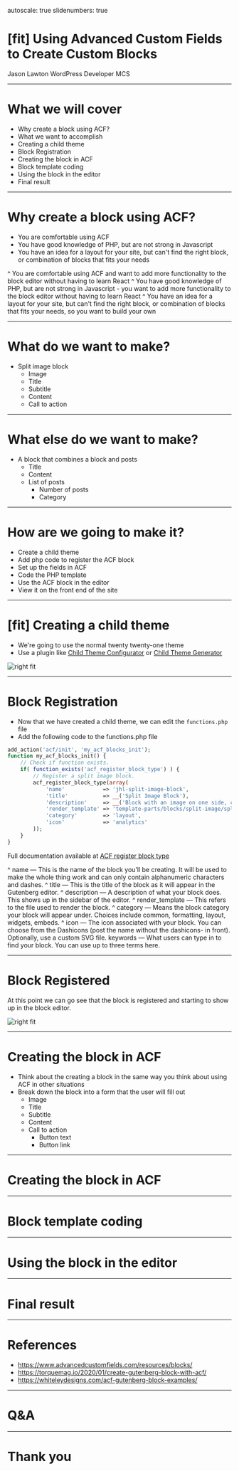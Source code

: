 autoscale: true
slidenumbers: true

# [fit] Using Advanced Custom Fields<br>to Create Custom Blocks

Jason Lawton
WordPress Developer
MCS

---

# What we will cover

- Why create a block using ACF?
- What we want to accomplish
- Creating a child theme
- Block Registration
- Creating the block in ACF
- Block template coding
- Using the block in the editor
- Final result

---

# Why create a block using ACF?

- You are comfortable using ACF
- You have good knowledge of PHP, but are not strong in Javascript
- You have an idea for a layout for your site, but can't find the right block, or combination of blocks that fits your needs

^ You are comfortable using ACF and want to add more functionality to the block editor without having to learn React
^ You have good knowledge of PHP, but are not strong in Javascript - you want to add more functionality to the block editor without having to learn React
^ You have an idea for a layout for your site, but can't find the right block, or combination of blocks that fits your needs, so you want to build your own

---

# What do we want to make?

- Split image block
  - Image
  - Title
  - Subtitle
  - Content
  - Call to action

---

# What else do we want to make?

- A block that combines a block and posts
  - Title
  - Content
  - List of posts
    - Number of posts
    - Category

---

# How are we going to make it?

- Create a child theme
- Add php code to register the ACF block
- Set up the fields in ACF
- Code the PHP template
- Use the ACF block in the editor
- View it on the front end of the site

---

# [fit] Creating a child theme

- We're going to use the normal twenty twenty-one theme
- Use a plugin like [Child Theme Configurator](https://wordpress.org/plugins/child-theme-configurator/) or [Child Theme Generator](https://wordpress.org/plugins/child-theme-generator/)

![right fit](assets/child-theme-plugins.png)

---

# Block Registration

* Now that we have created a child theme, we can edit the `functions.php` file
* Add the following code to the functions.php file

```php
add_action('acf/init', 'my_acf_blocks_init');
function my_acf_blocks_init() {
    // Check if function exists.
    if( function_exists('acf_register_block_type') ) {
        // Register a split image block.
        acf_register_block_type(array(
            'name'            => 'jhl-split-image-block',
            'title'           => __('Split Image Block'),
            'description'     => __('Block with an image on one side, content on the other'),
            'render_template' => 'template-parts/blocks/split-image/split-image.php',
            'category'        => 'layout',
            'icon'            => 'analytics'
        ));
    }
}
```

Full documentation available at [ACF register block type](https://www.advancedcustomfields.com/resources/acf_register_block_type/)

^ name — This is the name of the block you’ll be creating. It will be used to make the whole thing work and can only contain alphanumeric characters and dashes.
^ title — This is the title of the block as it will appear in the Gutenberg editor.
^ description — A description of what your block does. This shows up in the sidebar of the editor.
^ render_template — This refers to the file used to render the block.
^ category — Means the block category your block will appear under. Choices include common, formatting, layout, widgets, embeds.
^ icon — The icon associated with your block. You can choose from the Dashicons (post the name without the dashicons- in front). Optionally, use a custom SVG file.
keywords — What users can type in to find your block. You can use up to three terms here.

---

# Block Registered

At this point we can go see that the block is registered and starting to show up in the block editor.

![right fit](assets/split-image-block-in-block-editor.png)

---

# Creating the block in ACF

- Think about the creating a block in the same way you think about using ACF in other situations
- Break down the block into a form that the user will fill out
  - Image
  - Title
  - Subtitle
  - Content
  - Call to action
      - Button text
      - Button link

---

# Creating the block in ACF

---

# Block template coding

---

# Using the block in the editor

---

# Final result

---

# References

- https://www.advancedcustomfields.com/resources/blocks/
- https://torquemag.io/2020/01/create-gutenberg-block-with-acf/
- https://whiteleydesigns.com/acf-gutenberg-block-examples/

---

# Q&A

---

# Thank you

